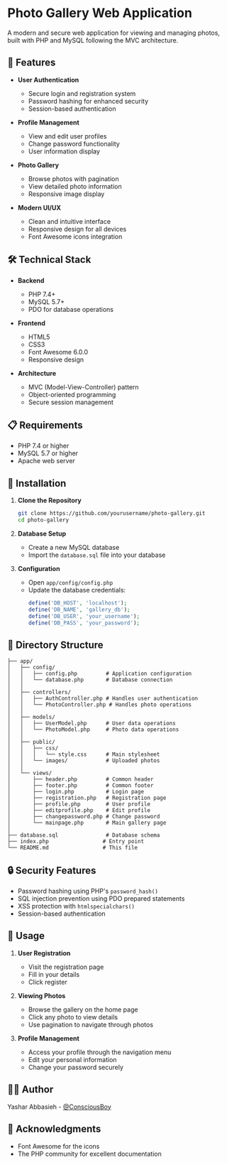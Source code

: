 # Photo Gallery Web Application

A modern and secure web application for viewing and managing photos, built with PHP and MySQL following the MVC architecture.

## 🌟 Features

- **User Authentication**
  - Secure login and registration system
  - Password hashing for enhanced security
  - Session-based authentication

- **Profile Management**
  - View and edit user profiles
  - Change password functionality
  - User information display

- **Photo Gallery**
  - Browse photos with pagination
  - View detailed photo information
  - Responsive image display

- **Modern UI/UX**
  - Clean and intuitive interface
  - Responsive design for all devices
  - Font Awesome icons integration

## 🛠️ Technical Stack

- **Backend**
  - PHP 7.4+
  - MySQL 5.7+
  - PDO for database operations

- **Frontend**
  - HTML5
  - CSS3
  - Font Awesome 6.0.0
  - Responsive design

- **Architecture**
  - MVC (Model-View-Controller) pattern
  - Object-oriented programming
  - Secure session management

## 📋 Requirements

- PHP 7.4 or higher
- MySQL 5.7 or higher
- Apache web server

## 🚀 Installation

1. **Clone the Repository**
   ```bash
   git clone https://github.com/yourusername/photo-gallery.git
   cd photo-gallery
   ```

2. **Database Setup**
   - Create a new MySQL database
   - Import the `database.sql` file into your database

3. **Configuration**
   - Open `app/config/config.php`
   - Update the database credentials:
     ```php
     define('DB_HOST', 'localhost');
     define('DB_NAME', 'gallery_db');
     define('DB_USER', 'your_username');
     define('DB_PASS', 'your_password');
     ```


## 📁 Directory Structure

```
├── app/
│   ├── config/
│   │   ├── config.php         # Application configuration
│   │   └── database.php       # Database connection
│   │
│   ├── controllers/
│   │   ├── AuthController.php # Handles user authentication
│   │   └── PhotoController.php # Handles photo operations
│   │
│   ├── models/
│   │   ├── UserModel.php      # User data operations
│   │   └── PhotoModel.php     # Photo data operations
│   │
│   ├── public/
│   │   ├── css/
│   │   │   └── style.css      # Main stylesheet
│   │   └── images/            # Uploaded photos
│   │
│   └── views/
│       ├── header.php         # Common header
│       ├── footer.php         # Common footer
│       ├── login.php          # Login page
│       ├── registration.php   # Registration page
│       ├── profile.php        # User profile
│       ├── editprofile.php    # Edit profile
│       ├── changepassword.php # Change password
│       └── mainpage.php       # Main gallery page
│
├── database.sql               # Database schema
├── index.php                 # Entry point
└── README.md                 # This file
```

## 🔒 Security Features

- Password hashing using PHP's `password_hash()`
- SQL injection prevention using PDO prepared statements
- XSS protection with `htmlspecialchars()`
- Session-based authentication

## 👥 Usage

1. **User Registration**
   - Visit the registration page
   - Fill in your details
   - Click register

2. **Viewing Photos**
   - Browse the gallery on the home page
   - Click any photo to view details
   - Use pagination to navigate through photos

3. **Profile Management**
   - Access your profile through the navigation menu
   - Edit your personal information
   - Change your password securely

## 👨‍💻 Author

Yashar Abbasieh - [@ConsciousBoy](https://github.com/ConsciousBoy)

## 🙏 Acknowledgments

- Font Awesome for the icons
- The PHP community for excellent documentation 